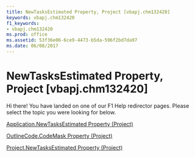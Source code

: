 ```yaml
---
title: NewTasksEstimated Property, Project [vbapj.chm132420]
keywords: vbapj.chm132420
f1_keywords:
- vbapj.chm132420
ms.prod: office
ms.assetid: 53f36e06-6ce9-4473-b5da-596f2bd7da97
ms.date: 06/08/2017
---
```



# NewTasksEstimated Property, Project [vbapj.chm132420]

Hi there! You have landed on one of our F1 Help redirector pages. Please select the topic you were looking for below.

[Application.NewTasksEstimated Property (Project)](http://msdn.microsoft.com/library/cb1fe0c1-7473-e163-104d-2302ffbc8325%28Office.15%29.aspx)

[OutlineCode.CodeMask Property (Project)](http://msdn.microsoft.com/library/82f6f4df-b69a-62e4-546d-3600a51a28a3%28Office.15%29.aspx)

[Project.NewTasksEstimated Property (Project)](http://msdn.microsoft.com/library/a0f6bc53-9eac-180c-eca8-72037a012d83%28Office.15%29.aspx)

